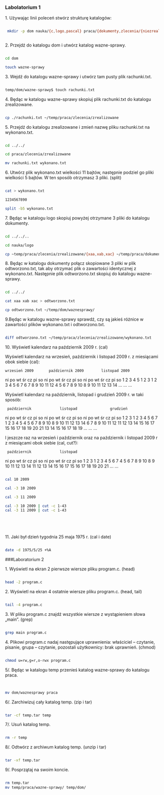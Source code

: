 ### Labolatorium 1

1\. Używając linii poleceń stwórz strukturę katalogów:

```sh

 mkdir -p dom nauka/{c,logo,pascal} praca/{dokumenty,zlecenia/{niezrealizowane,zrealizowane}}
 
 ```

2\. Przejdź do katalogu dom i utwórz katalog wazne-sprawy.

```sh

cd dom

touch wazne-sprawy

```

3\. Wejdź do katalogu wazne-sprawy i utwórz tam pusty plik rachunki.txt.

```sh

temp/dom/wazne-sprawy$ touch rachunki.txt

```

4\. Będąc w katalogu wazne-sprawy skopiuj plik rachunki.txt do katalogu zrealizowane.

```sh

cp ./rachunki.txt ~/temp/praca/zlecenia/zrealizowane

```

5\. Przejdź do katalogu zrealizowane i zmień nazwę pliku rachunki.txt na wykonano.txt.

```sh

cd ../../

cd praca/zlecenia/zrealizowane

mv rachunki.txt wykonano.txt

```

6\. Utwórz plik wykonano.txt wielkości 11 bajtów, następnie podziel go pliki wielkości 5 bajtów. W ten sposób otrzymasz 3 pliki. (split)

```sh

cat > wykonano.txt

1234567890

split -b5 wykonano.txt

```

7\. Będąc w katalogu logo skopiuj powyżej otrzymane 3 pliki do katalogu dokumenty.

```sh

cd ../../..

cd nauka/logo

cp ~temp/praca/zlecenia/zrealizowane/{xaa,xab,xac} ~/temp/praca/dokumenty/

```

8\. Będąc w katalogu dokumenty połącz skopiowane 3 pliki w plik odtworzono.txt, tak aby otrzymać plik o zawartości identycznej z wykonano.txt. Następnie plik odtworzono.txt skopiuj do katalogu wazne-sprawy.

```sh

cd ../../

cat xaa xab xac > odtworzono.txt

cp odtworzono.txt ~/temp/dom/waznesprawy/

```

9\.Będąc w katalogu wazne-sprawy sprawdź, czy są jakieś różnice w zawartości plików wykonano.txt i odtworzono.txt.

```sh

diff odtworzono.txt ~/temp/praca/zlecenia/zrealizowane/wykonano.txt

```

10\. Wyświetl kalendarz na październik 2009 r. (cal)

Wyświetl kalendarz na wrzesień, październik i listopad 2009 r. z miesiącami obok siebie (cal):

    wrzesień 2009       październik 2009        listopad 2009
ni po wt śr cz pi so  ni po wt śr cz pi so  ni po wt śr cz pi so
       1  2  3  4  5               1  2  3   1  2  3  4  5  6  7
 6  7  8  9 10 11 12   4  5  6  7  8  9 10   8  9 10 11 12 13 14
...                   ...                   ...

Wyświetl kalendarz na październik, listopad i grudzień 2009 r. w taki sposób:

     październik             listopad               grudzień
ni po wt śr cz pi so   ni po wt śr cz pi so   ni po wt śr cz pi so
             1  2  3    1  2  3  4  5  6  7          1  2  3  4  5
 4  5  6  7  8  9 10    8  9 10 11 12 13 14    6  7  8  9 10 11 12
11 12 13 14 15 16 17   15 16 17 18 19 20 21   13 14 15 16 17 18 19
...                    ...                    ...

I jeszcze raz na wrzesień i październik oraz na październik i listopad 2009 r z miesiącami obok siebie (cal, cut?):

     październik             listopad
ni po wt śr cz pi so   ni po wt śr cz pi so
             1  2  3    1  2  3  4  5  6  7
 4  5  6  7  8  9 10    8  9 10 11 12 13 14
11 12 13 14 15 16 17   15 16 17 18 19 20 21
...                    ...



```sh

cal 10 2009

cal -3 10 2009

cal -3 11 2009

cal -3 10 2009 | cut -c 1-43
cal -3 11 2009 | cut -c 1-43






```





11\. Jaki był dzień tygodnia 25 maja 1975 r. (cal i date)

```sh

date -d 1975/5/25 +%A


```

###Laboratorium 2

1\. Wyświetl na ekran 2 pierwsze wiersze pliku program.c. (head)

```sh

head -2 program.c

```
2\. Wyświetl na ekran 4 ostatnie wiersze pliku program.c. (head, tail)

```sh

tail -4 program.c

```

3\. W pliku program.c znajdź wszystkie wiersze z wystąpieniem słowa „main”. (grep)

```sh

grep main program.c

```

4\. Plikowi program.c nadaj następujące uprawnienia: właściciel – czytanie, pisanie, grupa – czytanie, pozostali użytkownicy: brak uprawnień. (chmod)

```sh

chmod u=rw,g=r,o-rwx program.c

```

5/. Będąc w katalogu temp przenieś katalog wazne-sprawy do katalogu praca.

```sh


mv dom/waznesprawy praca

```

6/. Zarchiwizuj cały katalog temp. (zip i tar)

```sh

tar -cf temp.tar temp

```
7/. Usuń katalog temp.

```sh

rm -r temp

```

8/. Odtwórz z archiwum katalog temp. (unzip i tar)

```sh

tar -xf temp.tar

```

9/. Posprzątaj na swoim koncie.

```sh

rm temp.tar
mv temp/praca/wazne-sprawy/ temp/dom/

```





